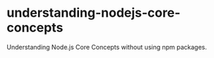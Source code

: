 # understanding-nodejs-core-concepts
Understanding Node.js Core Concepts without using npm packages.
